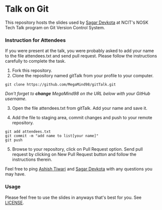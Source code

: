 # Talk on Git
This repository hosts the slides used by [Sagar Devkota](https://www.devkotasagar.com.np) at NCIT's NOSK Tech Talk program on Git Version Control System.


### Instruction for Attendees
If you were present at the talk, you were probably asked to add your name to the file attendees.txt and send pull request. Please follow the instructions carefully to complete the task.

1. Fork this repository.
2. Clone the repository named gitTalk from your profile to your computer. 

 `git clone https://github.com/MegaMind98/gitTalk.git`

 *Don't forget to **change** MegaMind98 on the URL below with your GitHub username.*

3. Open the file attendees.txt from gitTalk. Add your name and save it.

4. Add the file to staging area, commit changes and push to your remote repository.

 ```
git add attendees.txt
git commit -m "add name to list[your name]"
git push
```

5. Browse to your repository, click on Pull Request option. Send pull request by clicking on New Pull Request button and follow the instructions therein. 

Feel free to ping [Ashish Tiwari](https://github.com/MegaMind98) and [Sagar Devkota](https://github.com/InfoDevkota) with any questions you may have.


### Usage
Please feel free to use the slides in anyways that's best for you. See [LICENSE](https://raw.githubusercontent.com/MegaMind98/gitTalk/master/LICENSE). 
